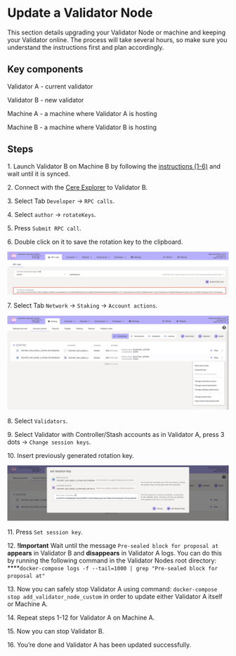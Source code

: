 # Update a Validator Node

This section details upgrading your Validator Node or machine and keeping your Validator online. The process will take several hours, so make sure you understand the instructions first and plan accordingly.

## Key components

Validator A - current validator

Validator B - new validator

Machine A - a machine where Validator A is hosting

Machine B - a machine where Validator B is hosting

## Steps

1\. Launch Validator B on Machine B by following the [instructions (1-6)](https://cere-network.gitbook.io/cere-network/node/install-and-update/start-a-node) and wait until it is synced.

2\. Connect with the [Cere Explorer](https://explorer.cere.network/) to Validator B.

3\. Select Tab `Developer` -> `RPC calls`.

4\. Select `author` -> `rotateKeys`.

5\. Press `Submit RPC call`.

6\. Double click on it to save the rotation key to the clipboard.

![](<../../.gitbook/assets/0 (1).png>)

7\. Select Tab `Network` -> `Staking` -> `Account actions`.

![](<../../.gitbook/assets/1 (1).png>)

8\. Select `Validators`.

9\. Select Validator with Controller/Stash accounts as in Validator A, press 3 dots -> `Change session keys`.

10\. Insert previously generated rotation key.

![](<../../.gitbook/assets/2 (1).png>)

11\. Press `Set session key`.

12\. **!Important** Wait until the message `Pre-sealed block for proposal at` **appears** in Validator B and **disappears** in Validator A logs. You can do this by running the following command in the Validator Nodes root directory:\
\*\*\*\*`docker-compose logs -f --tail=1000 | grep "Pre-sealed block for proposal at"`

13\. Now you can safely stop Validator A using command: `docker-compose stop add_validator_node_custom` in order to update either Validator A itself or Machine A.

14\. Repeat steps 1-12 for Validator A on Machine A.

15\. Now you can stop Validator B.

16\. You’re done and Validator A has been updated successfully.
